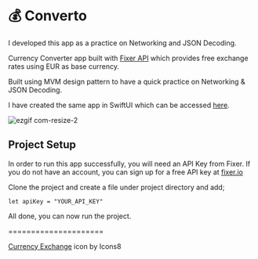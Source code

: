 # 💰 Converto

I developed this app as a practice on Networking and JSON Decoding.


Currency Converter app built with [Fixer API](https://fixer.io) which provides free exchange rates using EUR as base currency.

Built using MVM design pattern to have a quick practice on Networking & JSON Decoding.

I have created the same app in SwiftUI which can be accessed <a href="https://github.com/bkdev32/Converto-SwiftUI">here</a>.


![ezgif com-resize-2](https://user-images.githubusercontent.com/11230240/109403114-12d30d80-7953-11eb-8f19-54cb1f13142d.gif)

## Project Setup

In order to run this app successfully, you will need an API Key from Fixer. If you do not have an account, you can sign up for a free API key at [fixer.io](https://fixer.io)

Clone the project and create a file under project directory and add;

``` let apiKey = "YOUR_API_KEY" ```

All done, you can now run the project.

=====================



[Currency Exchange](https://icons8.com/icon/68311/currency-exchange) icon by Icons8</a>


